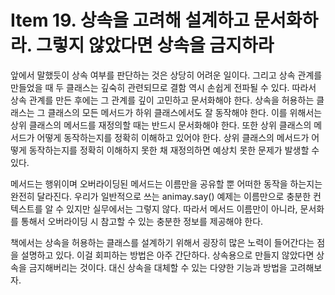 # Item 19. 상속을 고려해 설계하고 문서화하라. 그렇지 않았다면 상속을 금지하라

앞에서 말했듯이 상속 여부를 판단하는 것은 상당히 어려운 일이다. 그리고 상속 관계를 만들었을 때 두 클래스는 깊숙히 관련되므로 결함 역시 손쉽게 전파될 수 있다. 따라서 상속 관계를 만든 후에는 그 관계를 깊이 고민하고 문서화해야 한다. 상속을 허용하는 클래스는 그 클래스의 모든 메서드가 하위 클래스에서도 잘 동작해야 한다. 이를 위해서는 상위 클래스의 메서드를 재정의할 때는 반드시 문서화해야 한다. 또한 상위 클래스의 메서드가 어떻게 동작하는지를 정확히 이해하고 있어야 한다. 상위 클래스의 메서드가 어떻게 동작하는지를 정확히 이해하지 못한 채 재정의하면 예상치 못한 문제가 발생할 수 있다.

메서드는 행위이며 오버라이딩된 메서드는 이름만을 공유할 뿐 어떠한 동작을 하는지는 완전히 달라진다. 우리가 일반적으로 쓰는 animay.say() 예제는 이름만으로 충분한 컨텍스트를 알 수 있지만 실무에서는 그렇지 않다. 따라서 메서드 이름만이 아니라, 문서화를 통해서 오버라이딩 시 참고할 수 있는 충분한 정보를 제공해야 한다.

책에서는 상속을 허용하는 클래스를 설계하기 위해서 굉장히 많은 노력이 들어간다는 점을 설명하고 있다. 이걸 회피하는 방법은 아주 간단하다. 상속용으로 만들지 않았다면 상속을 금지해버리는 것이다. 대신 상속을 대체할 수 있는 다양한 기능과 방법을 고려해보자.